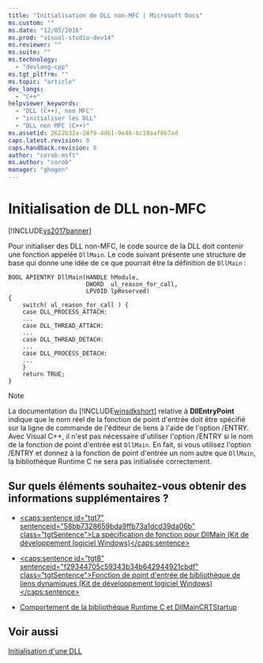 ```yaml
---
title: "Initialisation de DLL non-MFC | Microsoft Docs"
ms.custom: ""
ms.date: "12/05/2016"
ms.prod: "visual-studio-dev14"
ms.reviewer: ""
ms.suite: ""
ms.technology: 
  - "devlang-cpp"
ms.tgt_pltfrm: ""
ms.topic: "article"
dev_langs: 
  - "C++"
helpviewer_keywords: 
  - "DLL (C++), non MFC"
  - "initialiser les DLL"
  - "DLL non MFC (C++)"
ms.assetid: 2622b32a-28f9-4d61-9e46-6c19aaf8b7ad
caps.latest.revision: 8
caps.handback.revision: 8
author: "corob-msft"
ms.author: "corob"
manager: "ghogen"
---
```

# Initialisation de DLL non-MFC
[!INCLUDE[vs2017banner](../assembler/inline/includes/vs2017banner.md)]

Pour initialiser des DLL non\-MFC, le code source de la DLL doit contenir une fonction appelée `DllMain`.  Le code suivant présente une structure de base qui donne une idée de ce que pourrait être la définition de `DllMain` :  
  
```  
BOOL APIENTRY DllMain(HANDLE hModule,   
                      DWORD  ul_reason_for_call,   
                      LPVOID lpReserved)  
{  
    switch( ul_reason_for_call ) {  
    case DLL_PROCESS_ATTACH:  
    ...  
    case DLL_THREAD_ATTACH:  
    ...  
    case DLL_THREAD_DETACH:  
    ...  
    case DLL_PROCESS_DETACH:  
    ...  
    }  
    return TRUE;  
}  
```  
  
> [!NOTE]
>  La documentation du [!INCLUDE[winsdkshort](../atl/reference/includes/winsdkshort_md.md)] relative à **DllEntryPoint** indique que le nom réel de la fonction de point d'entrée doit être spécifié sur la ligne de commande de l'éditeur de liens à l'aide de l'option \/ENTRY.  Avec Visual C\+\+, il n'est pas nécessaire d'utiliser l'option \/ENTRY si le nom de la fonction de point d'entrée est `DllMain`.  En fait, si vous utilisez l'option \/ENTRY et donnez à la fonction de point d'entrée un nom autre que `DllMain`, la bibliothèque Runtime C ne sera pas initialisée correctement.  
  
## Sur quels éléments souhaitez\-vous obtenir des informations supplémentaires ?  
  
-   [\<caps:sentence id\="tgt7" sentenceid\="58bb7328659bda9ffb73a1dcd39da06b" class\="tgtSentence"\>La spécification de fonction pour DllMain \(Kit de développement logiciel Windows\)\<\/caps:sentence\>](http://msdn.microsoft.com/library/windows/desktop/ms682583)  
  
-   [\<caps:sentence id\="tgt8" sentenceid\="f29344705c59343b34b642944921cbdf" class\="tgtSentence"\>Fonction de point d'entrée de bibliothèque de liens dynamiques \(Kit de développement logiciel Windows\)\<\/caps:sentence\>](http://msdn.microsoft.com/library/windows/desktop/ms682596)  
  
-   [Comportement de la bibliothèque Runtime C et DllMainCRTStartup](../build/run-time-library-behavior.md)  
  
## Voir aussi  
 [Initialisation d'une DLL](../build/initializing-a-dll.md)